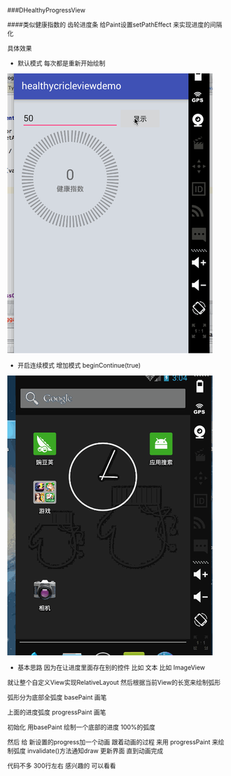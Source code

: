 ###DHealthyProgressView

####类似健康指数的 齿轮进度条 给Paint设置setPathEffect 来实现进度的间隔化

具体效果

- 默认模式 每次都是重新开始绘制


![默认模式 每次都重新绘制](https://github.com/Daemon1993/healthycricleviewdemo/blob/master/gif/2.gif)
  
- 开启连续模式 增加模式 beginContinue(true)

![开启连续  beginContinue(true); ](https://github.com/Daemon1993/healthycricleviewdemo/blob/master/gif/1.gif)


- 基本思路
因为在让进度里面存在别的控件 比如 文本 比如 ImageView

就让整个自定义View实现RelativeLayout 
然后根据当前View的长宽来绘制弧形

弧形分为底部全弧度   basePaint  画笔

上面的进度弧度         progressPaint 画笔

初始化 用basePaint 绘制一个底部的进度 100%的弧度

然后 给 新设置的progress加一个动画  跟着动画的过程 来用 progressPaint 来绘制弧度 invalidate()方法通知draw 更新界面 直到动画完成 
 
代码不多  300行左右   感兴趣的 可以看看  

